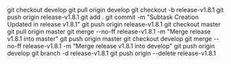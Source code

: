 git checkout develop
git pull origin develop
git checkout -b release-v1.8.1
git push origin release-v1.8.1
git add .
git commit -m "Subtask Creation Updated in release v1.8.1"
git push origin release-v1.8.1
git checkout master
git pull origin master
git merge --no-ff release-v1.8.1 -m "Merge release v1.8.1 into master"
git push origin master
git checkout develop
git merge --no-ff release-v1.8.1 -m "Merge release v1.8.1 into develop"
git push origin develop
git branch -d release-v1.8.1
git push origin --delete release-v1.8.1
